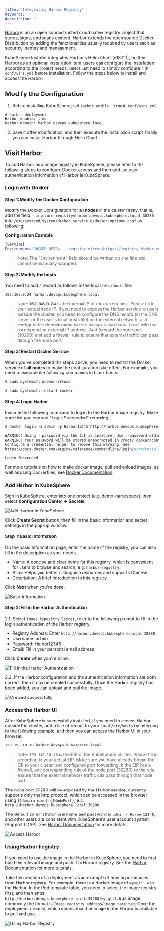 ```yaml
---
title: "Integrating Harbor Registry" 
keywords: ''
description: ''
---
```


[Harbor](https://goharbor.io/) is an an open source trusted cloud native registry project that stores, signs, and scans content. Harbor extends the open source Docker Distribution by adding the functionalities usually required by users such as security, identity and management.

KubeSphere Installer integrates Harbor's Helm Chart (v18.11.1), built-in Harbor as an optional installation item, users can configure the installation according to the project needs, users just need to simply configure it in `conf/vars.yml` before installation. Follow the steps below to install and access the Harbor.

## Modify the Configuration

1. Before installing KubeSphere, set `Harbor_enable: true` in `conf/vars.yml`.

```
# harbor deployment
Harbor_enable: true
Harbor_domain: harbor.devops.kubesphere.local
```
2. Save it after modification, and then execute the installation script, finally you can install Harbor through Helm Chart.


## Visit Harbor

To add Harbor as a image registry in KubeSphere, please refer to the following steps to configure Docker access and then add the user authentication information of Harbor in KubeSphere.

### Login with Docker

#### Step 1: Modify the Docker Configuration

Modify the Docker Configuration for **all nodes** in the cluster firstly, that is, add the field `--insecure-registry=harbor.devops.kubesphere.local:30280` into `/etc/systemd/system/docker.service.d/docker-options.conf` as following:

**Configuration Example**

```bash
[Service]
Environment="DOCKER_OPTS=  --registry-mirror=https://registry.docker-cn.com --data-root=/var/lib/docker --log-opt max-size=10m --log-opt max-file=3 --iptables=false --insecure-registry=harbor.devops.kubesphere.local:30280"
```

> Note: The "Environment" field should be written on one line and cannot be manually wrapped.

#### Step 2: Modify the hosts


You need to add a record as follows in the local `/etc/hosts` file:

```bash
192.168.0.24 harbor.devops.kubesphere.local
```

> Note: **192.168.0.24** is the internal IP of the current host. Please fill in your actual node IP. If you need to expose the Harbor service to users outside the cluster, you need to configure the DNS record (in the DNS server or the user's local hosts file) on the external network, and configure the domain name `harbor.devops.kubesphere.local` with the corresponding external IP address. And forward the node port (30290) and add a firewall rule to ensure that external traffic can pass through the node port.

#### Step 3: Restart Docker Service

When you've completed the steps above, you need to restart the Docker service of **all nodes** to make the configuration take effect. For example, you need to execute the following commands in Linux hosts:

```bash
$ sudo systemctl daemon-reload
```

```bash
$ sudo systemctl restart docker
```

#### Step 4: Login Harbor

Execute the following command to log in to the Harbor image registry. Make sure that you can see "Login Succeeded" returning.

```dockerfile
$ docker login -u admin -p Harbor12345 http://harbor.devops.kubesphere.local:30280

WARNING! Using --password via the CLI is insecure. Use --password-stdin.
WARNING! Your password will be stored unencrypted in /root/.docker/config.json.
Configure a credential helper to remove this warning. See
https://docs.docker.com/engine/reference/commandline/login/#credentials-store

Login Succeeded
```

For more tutorials on how to make docker image, pull and upload images, as well as using Dockerfiles, see [Docker Documentation](https://docs.docker.com/develop/develop-images/dockerfile_best-practices/).

### Add Harbor in KubeSphere

Sign in KubeSphere, enter into one project (e.g. demo-namespace), then select **Configuration Center → Secrets**.

![Add Harbor in KubeSphere](https://pek3b.qingstor.com/kubesphere-docs/png/20190322204611.png)

Click **Create Secret** button, then fill in the basic information and secret settings in the pop-up window. 

#### Step 1: Basic information

On the basic information page, enter the name of the registry, you can also fill in the description as your needs.


- Name: A concise and clear name for this registry, which is convenient for users to browse and search, e.g. `harbor-registry`.
- Alias: Helps you better distinguish resources and supports Chinese.
- Description: A brief introduction to this registry.

Click **Next** when you're done.

![Basic information](https://pek3b.qingstor.com/kubesphere-docs/png/20190322204700.png)

#### Step 2: Fill in the Harbor Authentication

2.1. Select `Image Repositry Secret`, refer to the following prompt to fill in the login authentication of the Harbor registry.



- Registry Address: Enter `http://harbor.devops.kubesphere.local:30280`
- Username: admin
- Password: Harbor12345
- Email: Fill in your personal email address


Click **Create** when you're done.

![Fill in the Harbor Authentication](https://pek3b.qingstor.com/kubesphere-docs/png/20190322205236.png)

2.2. If the Harbor configuration and the authentication information are both correct, then it can be created successfully. Once the Harbor registry has been added, you can upload and pull the image.

![Created successfully](https://pek3b.qingstor.com/kubesphere-docs/png/20190322205528.png)

### Access the Harbor UI

After KubeSphere is successfully installed, if you need to access Harbor outside the cluster, add a line of record to your local `/etc/hosts` by referring to the following example, and then you can access the Harbor UI in your browser.

```bash
139.198.10.10 harbor.devops.kubesphere.local
```

> Note: `139.198.10.10` is the EIP of the KubeSphere cluster. Please fill in according to your actual EIP. Make sure you have already bound the EIP to your cluster and configured port forwarding. If the EIP has a firewall, add corresponding rule of the node port (30280) to the rule, ensure that the external network traffic can pass through that node port.

The node port 30280 will be exposed by the Harbor service, currently supports only the http protocol, which can be accessed in the browser using `{$domain name}:{$NodePort}`, e.g. `http://harbor.devops.kubesphere.local:30280` 

The default administrator username and password is `admin / Harbor12345`, and other users are consistent with KubeSphere's user account system (Support LDAP). See [Harbor Documentation](https://goharbor.io/docs/) for more details.

![Access Harbor](https://pek3b.qingstor.com/kubesphere-docs/png/20190322210622.png)

### Using Harbor Registry

If you need to use the image in the Harbor in KubeSphere, you need to first build the relevant image and push it to Harbor registry. See the [Harbor Documentation](https://goharbor.io/docs/) for more tutorials.

Take the creation of a deployment as an example of how to pull images from Harbor registry. For example, there is a docker image of `mysql:5.6` in the Harbor. In the Pod template table, you need to select the image registry first, and then enter `http://harbor.devops.kubesphere.local:30280/mysql:5.6` as image, commonly the format is `Image registry address/image name:tag`. Once the deployment created, which means that that image in the Harbor is available to pull and use.

![Using Harbor Registry](https://pek3b.qingstor.com/kubesphere-docs/png/20190322211441.png)